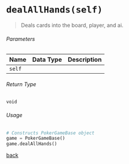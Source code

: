 <!-- Method Name -->

# <code>dealAllHands(self)</code>

<!-- Method Description -->
> Deals cards into the board, player, and ai.

<!-- Parameters -->
###### Parameters
| Name       | Data Type | Description                                        |
| ---------- | --------- | -------------------------------------------------- |
| `self`     |           |                                                    |

<!-- Return Type -->
###### Return Type
`void`

<!-- Method Example -->
###### Usage
```python
# Constructs PokerGameBase object
game = PokerGameBase()
game.dealAllHands()
```
<!-- Back to className.md -->
<!-- The path in this link will be the one that is used for the component -->
[back](../PokerGameBase.md)